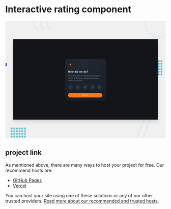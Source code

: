 # Interactive rating component

![Design preview for the Interactive rating component coding challenge](./design/desktop-preview.jpg)

## project link

As mentioned above, there are many ways to host your project for free. Our recommend hosts are:

- [GitHub Pages](https://github.com/towhidulislamalif/interactive-rating-component)
- [Vercel](https://interactive-rating-component-omega-brown.vercel.app/)

You can host your site using one of these solutions or any of our other trusted providers. [Read more about our recommended and trusted hosts](https://medium.com/frontend-mentor/frontend-mentor-trusted-hosting-providers-bf000dfebe).
